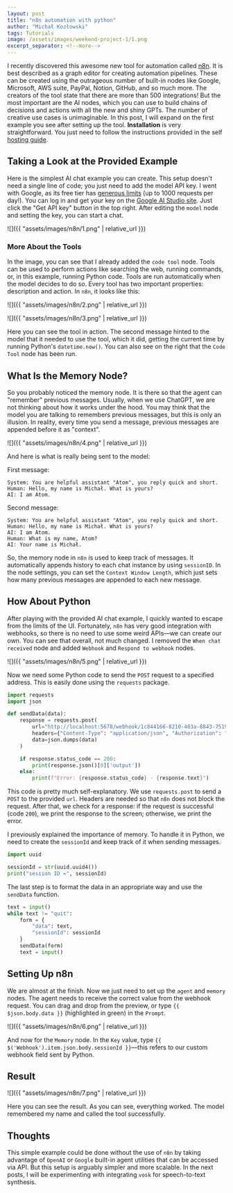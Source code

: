 ```yaml
---
layout: post
title: "n8n automation with python"
author: "Michał Kozłowski"
tags: Tutorials
image: /assets/images/weekend-project-1/1.png
excerpt_separator: <!--more-->
---
```



I recently discovered this awesome new tool for automation <!--more--> called [n8n](https://n8n.io/). It is best described as a graph editor for creating automation pipelines. These can be created using the outrageous number of built-in nodes like Google, Microsoft, AWS suite, PayPal, Notion, GitHub, and so much more. The creators of the tool state that there are more than 500 integrations! But the most important are the AI nodes, which you can use to build chains of decisions and actions with all the new and shiny GPTs. The number of creative use cases is unimaginable. In this post, I will expand on the first example you see after setting up the tool. **Installation** is very straightforward. You just need to follow the instructions provided in the self [hosting guide](https://docs.n8n.io/hosting/installation/docker/).

## Taking a Look at the Provided Example

Here is the simplest AI chat example you can create. This setup doesn't need a single line of code; you just need to add the model API key. I went with Google, as its free tier has [generous limits](https://ai.google.dev/gemini-api/docs/rate-limits) (up to 1000 requests per day!). You can log in and get your key on the [Google AI Studio site](https://aistudio.google.com). Just click the "Get API key" button in the top right. After editing the `model` node and setting the key, you can start a chat.

![]({{ "assets/images/n8n/1.png" | relative_url }})

### More About the Tools

In the image, you can see that I already added the `code tool` node. Tools can be used to perform actions like searching the web, running commands, or, in this example, running Python code. Tools are run automatically when the model decides to do so. Every tool has two important properties: description and action. In `n8n`, it looks like this:

![]({{ "assets/images/n8n/2.png" | relative_url }})

![]({{ "assets/images/n8n/3.png" | relative_url }})

Here you can see the tool in action. The second message hinted to the model that it needed to use the tool, which it did, getting the current time by running Python's `datetime.now()`. You can also see on the right that the `Code Tool` node has been run.

## What Is the Memory Node?

So you probably noticed the memory node. It is there so that the agent can "remember" previous messages. Usually, when we use ChatGPT, we are not thinking about how it works under the hood. You may think that the model you are talking to remembers previous messages, but this is only an illusion. In reality, every time you send a message, previous messages are appended before it as "context".

![]({{ "assets/images/n8n/4.png" | relative_url }})

And here is what is really being sent to the model:

First message:

```
System: You are helpful assistant "Atom", you reply quick and short.
Human: Hello, my name is Michał. What is yours?
AI: I am Atom.
```

Second message:

```
System: You are helpful assistant "Atom", you reply quick and short.
Human: Hello, my name is Michał. What is yours?
AI: I am Atom.
Human: What is my name, Atom?
AI: Your name is Michał.
```

So, the memory node in `n8n` is used to keep track of messages. It automatically appends history to each chat instance by using `sessionID`. In the node settings, you can set the `Context Window Length`, which just sets how many previous messages are appended to each new message.

## How About Python

After playing with the provided AI chat example, I quickly wanted to escape from the limits of the UI. Fortunately, `n8n` has very good integration with webhooks, so there is no need to use some weird APIs—we can create our own. You can see that overall, not much changed. I removed the `When chat received` node and added `Webhook` and `Respond to webhook` nodes.

![]({{ "assets/images/n8n/5.png" | relative_url }})

Now we need some Python code to send the `POST` request to a specified address. This is easily done using the `requests` package.

```python
import requests
import json

def sendData(data):
    response = requests.post(
        url="http://localhost:5678/webhook/1c844166-8210-403a-8843-7519134d22c5",
        headers={"Content-Type": "application/json", "Authorization": "Bearer your-token"},
        data=json.dumps(data)
    )

    if response.status_code == 200:
        print(response.json()[0]['output'])
    else:
        print(f"Error: {response.status_code} - {response.text}")
```

This code is pretty much self-explanatory. We use `requests.post` to send a `POST` to the provided `url`. Headers are needed so that `n8n` does not block the request. After that, we check for a response: if the request is successful (code `200`), we print the response to the screen; otherwise, we print the error.

I previously explained the importance of memory. To handle it in Python, we need to create the `sessionId` and keep track of it when sending messages.

```python
import uuid

sessionId = str(uuid.uuid4())
print("session ID =", sessionId)
```

The last step is to format the data in an appropriate way and use the `sendData` function.

```python
text = input()
while text != "quit":
    form = {
        "data": text,
        "sessionId": sessionId
    }
    sendData(form)
    text = input()
```

## Setting Up n8n

We are almost at the finish. Now we just need to set up the `agent` and `memory` nodes. The agent needs to receive the correct value from the webhook request. You can drag and drop from the preview, or type `{{ $json.body.data }}` (highlighted in green) in the `Prompt`.

![]({{ "assets/images/n8n/6.png" | relative_url }})

And now for the `Memory` node. In the `Key` value, type `{{ $('Webhook').item.json.body.sessionId }}`—this refers to our custom webhook field sent by Python.

## Result

![]({{ "assets/images/n8n/7.png" | relative_url }})

Here you can see the result. As you can see, everything worked. The model remembered my name and called the tool successfully.

## Thoughts

This simple example could be done without the use of `n8n` by taking advantage of `OpenAI` or `Google` built-in agent utilities that can be accessed via API. But this setup is arguably simpler and more scalable. In the next posts, I will be experimenting with integrating `vosk` for speech-to-text synthesis.
